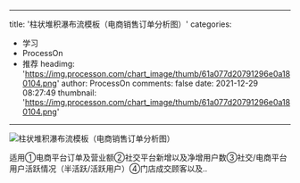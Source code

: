 
---
title: '柱状堆积瀑布流模板（电商销售订单分析图）'
categories: 
 - 学习
 - ProcessOn
 - 推荐
headimg: 'https://img.processon.com/chart_image/thumb/61a077d20791296e0a180104.png'
author: ProcessOn
comments: false
date: 2021-12-29 08:27:49
thumbnail: 'https://img.processon.com/chart_image/thumb/61a077d20791296e0a180104.png'
---

<div>   
<img class="thumb" alt="柱状堆积瀑布流模板（电商销售订单分析图）" src="https://img.processon.com/chart_image/thumb/61a077d20791296e0a180104.png" referrerpolicy="no-referrer">
<p>适用①电商平台订单及营业额②社交平台新增以及净增用户数③社交/电商平台用户活跃情况（半活跃/活跃用户）④门店成交顾客以及..</p>  
</div>
            